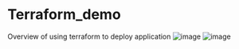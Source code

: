# Terraform_demo
Overview of using terraform to deploy application
![image](https://github.com/Dmtry32/Terraform_demo/assets/88732558/24ed8412-3245-4131-b9e9-a0bd8d4c6ade)
![image](https://github.com/Dmtry32/Terraform_demo/assets/88732558/b26cb7aa-6398-4c9f-88e3-30c3740ba410)
